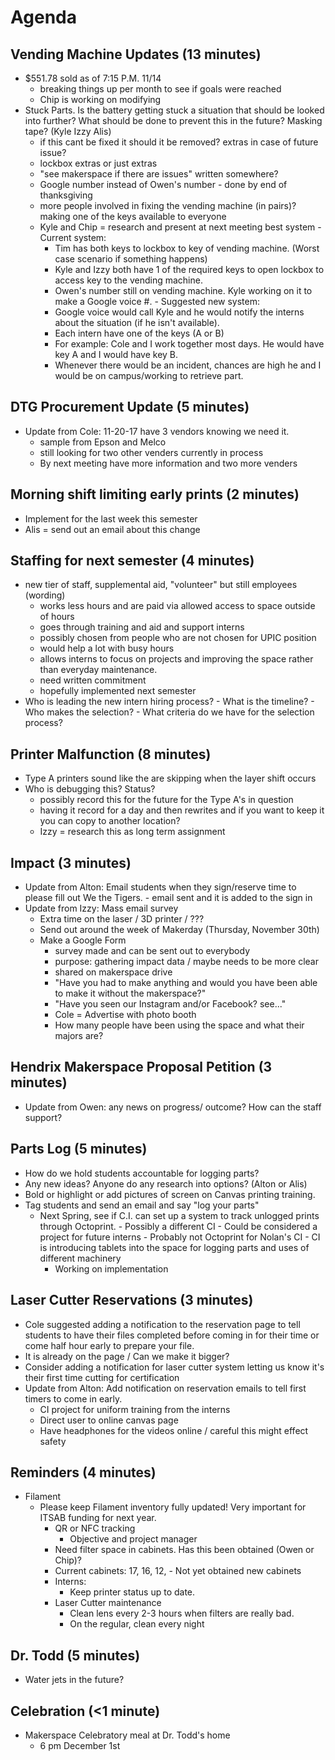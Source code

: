 # Agenda

## Vending Machine Updates (13 minutes)
  - $551.78 sold as of 7:15 P.M. 11/14
      -  breaking things up per month to see if goals were reached
      -  Chip is working on modifying
  - Stuck Parts. Is the battery getting stuck a situation that should be looked into further? What should be done to prevent this in the future? Masking tape? (Kyle Izzy Alis)
      -  if this cant be fixed it should it be removed? extras in case of future issue?
      -  lockbox extras or just extras
      -  "see makerspace if there are issues" written somewhere?
      -  Google number instead of Owen's number - done by end of thanksgiving
      -  more people involved in fixing the vending machine (in pairs)? making one of the keys available to everyone
      -  Kyle and Chip = research and present at next meeting best system
        - Current system:
          - Tim has both keys to lockbox to key of vending machine. (Worst case scenario if something happens)
          - Kyle and Izzy both have 1 of the required keys to open lockbox to access key to the vending machine.
          - Owen's number still on vending machine. Kyle working on it to make a Google voice #.
        - Suggested new system:
          - Google voice would call Kyle and he would notify the interns about the situation (if he isn't available).
          - Each intern have one of the keys (A or B)
          - For example: Cole and I work together most days. He would have key A and I would have key B.
          - Whenever there would be an incident, chances are high he and I would be on campus/working to retrieve part.


## DTG Procurement Update (5 minutes)
  - Update from Cole: 11-20-17 have 3 vendors knowing we need it.
      -  sample from Epson and Melco
      -  still looking for two other venders currently in process
      -  By next meeting have more information and two more venders


## Morning shift limiting early prints (2 minutes)
- Implement for the last week this semester
- Alis = send out an email about this change


## Staffing for next semester (4 minutes)
  - new tier of staff, supplemental aid, "volunteer" but still employees (wording)
     -  works less hours and are paid via allowed access to space outside of hours
     -  goes through training and aid and support interns
     -  possibly chosen from people who are not chosen for UPIC position
     -  would help a lot with busy hours
     -  allows interns to focus on projects and improving the space rather than everyday maintenance.
     -  need written commitment
     -  hopefully implemented next semester
   - Who is leading the new intern hiring process?
    - What is the timeline?
    - Who makes the selection?
    - What criteria do we have for the selection process?


## Printer Malfunction (8 minutes)
  - Type A printers sound like the are skipping when the layer shift occurs
  - Who is debugging this? Status?
     -  possibly record this for the future for the Type A's in question
     -  having it record for a day and then rewrites and if you want to keep it you can copy to another location?
     -  Izzy = research this as long term assignment


## Impact (3 minutes)
 - Update from Alton: Email students when they sign/reserve time to please fill out We the Tigers.
         -  email sent and it is added to the sign in
 - Update from Izzy: Mass email survey
    -  Extra time on the laser / 3D printer / ???
    -  Send out around the week of Makerday (Thursday, November 30th)
    -  Make a Google Form
       -   survey made and can be sent out to everybody
       -   purpose: gathering impact data / maybe needs to be more clear
       -   shared on makerspace drive
       -   "Have you had to make anything and would you have been able to make it without the makerspace?"
       -   "Have you seen our Instagram and/or Facebook? see..."
       -   Cole = Advertise with photo booth
       -   How many people have been using the space and what their majors are?


## Hendrix Makerspace Proposal Petition (3 minutes)
  - Update from Owen: any news on progress/ outcome? How can the staff support?


## Parts Log (5 minutes)
  - How do we hold students accountable for logging parts?
  - Any new ideas? Anyone do any research into options? (Alton or Alis)
  -  Bold or highlight or add pictures of screen on Canvas printing training.
   -  Tag students and send an email and say "log your parts"
       -   Next Spring, see if C.I. can set up a system to track unlogged prints through Octoprint.
          - Possibly a different CI
          -   Could be considered a project for future interns
          -   Probably not Octoprint for Nolan's CI
          -   CI is introducing tablets into the space for logging parts and uses of different machinery
            -   Working on implementation


## Laser Cutter Reservations (3 minutes)
  - Cole suggested adding a notification to the reservation page to tell students to have their files completed before coming in for their time or come half hour early to prepare your file.
  - It is already on the page / Can we make it bigger?
  - Consider adding a notification for laser cutter system letting us know it's their first time cutting for certification
  - Update from Alton: Add notification on reservation emails to tell first timers to come in early.
       -   CI project for uniform training from the interns
       -   Direct user to online canvas page
       -   Have headphones for the videos online / careful this might effect safety

## Reminders (4 minutes)
  - Filament
    -  Please keep Filament inventory fully updated! Very important for ITSAB funding for next year.
       -  QR or NFC tracking
           -  Objective and project manager
       -  Need filter space in cabinets. Has this been obtained (Owen or Chip)?
         -  Current cabinets: 17, 16, 12,
           -  Not yet obtained new cabinets
       - Interns:
         -  Keep printer status up to date.
       - Laser Cutter maintenance
         -  Clean lens every 2-3 hours when filters are really bad.
         -  On the regular, clean every night


## Dr. Todd (5 minutes)
- Water jets in the future?


## Celebration (<1 minute)
   -  Makerspace Celebratory meal at Dr. Todd's home
      - 6 pm December 1st
